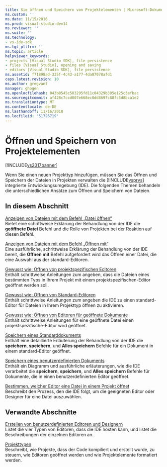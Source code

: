 ```yaml
---
title: Sie öffnen und Speichern von Projektelementen | Microsoft-Dokumentation
ms.custom: ''
ms.date: 11/15/2016
ms.prod: visual-studio-dev14
ms.reviewer: ''
ms.suite: ''
ms.technology:
- vs-ide-sdk
ms.tgt_pltfrm: ''
ms.topic: article
helpviewer_keywords:
- projects [Visual Studio SDK], file persistence
- files [Visual Studio], opening and saving
- editors [Visual Studio SDK], file persistence
ms.assetid: f71898ad-335f-4c43-a177-4da87078afd1
caps.latest.revision: 10
ms.author: gregvanl
manager: ghogen
ms.openlocfilehash: 043b8545c583295fd11c04329b305e125c3efbac
ms.sourcegitcommit: af428c7ccd007e668ec0dd8697c88fc5d8bca1e2
ms.translationtype: MT
ms.contentlocale: de-DE
ms.lasthandoff: 11/16/2018
ms.locfileid: "51726719"
---
```

# <a name="opening-and-saving-project-items"></a>Öffnen und Speichern von Projektelementen
[!INCLUDE[vs2017banner](../../includes/vs2017banner.md)]

Wenn Sie einen neuen Projekttyp hinzufügen, müssen Sie das Öffnen und Speichern der Dateien in Projekten verwalten die [!INCLUDE[vsprvs](../../includes/vsprvs-md.md)] integrierte Entwicklungsumgebung (IDE). Die folgenden Themen behandeln die unterschiedlichen Ansätze zum Öffnen und Speichern von Dateien.  
  
## <a name="in-this-section"></a>In diesem Abschnitt  
 [Anzeigen von Dateien mit dem Befehl „Datei öffnen“](../../extensibility/internals/displaying-files-by-using-the-open-file-command.md)  
 Bietet eine schrittweise Erklärung der Behandlung von der IDE die **geöffnete Datei** Befehl und die Rolle von Projekten bei der Reaktion auf diesen Befehl.  
  
 [Anzeigen von Dateien mit dem Befehl „Öffnen mit“](../../extensibility/internals/displaying-files-by-using-the-open-with-command.md)  
 Eine ausführliche, schrittweise Erklärung der Behandlung von der IDE bereit, die **Öffnen mit** Befehl aufgefordert wird das Öffnen einer Datei, die eine Auswahl aus der standard-Editoren.  
  
 [Gewusst wie: Öffnen von projektspezifischen Editoren](../../extensibility/how-to-open-project-specific-editors.md)  
 Enthält schrittweise Anleitungen zum angeben, dass die Dateien eines bestimmten Typs in Ihrem Projekt mit einem projektspezifischen-Editor geöffnet werden soll.  
  
 [Gewusst wie: Öffnen von Standard-Editoren](../../extensibility/how-to-open-standard-editors.md)  
 Enthält schrittweise Anleitungen zum angeben die IDE zu einen standard-Editor für Dateien in Ihrem Projekttyp öffnen zu aktivieren.  
  
 [Gewusst wie: Öffnen von Editoren für geöffnete Dokumente](../../extensibility/how-to-open-editors-for-open-documents.md)  
 Enthält schrittweise Anleitungen für eine geöffnete Datei einen projektspezifische-Editor wird geöffnet.  
  
 [Speichern eines Standarddokuments](../../extensibility/internals/saving-a-standard-document.md)  
 Enthält eine detaillierte Erläuterung der Behandlung von der IDE die **speichern**, **speichern**, und **Alles speichern** Befehle für ein Dokument in einem standard-Editor geöffnet.  
  
 [Speichern eines benutzerdefinierten Dokuments](../../extensibility/internals/saving-a-custom-document.md)  
 Enthält ein Diagramm und ausführliche erläuterungen, wie die IDE verarbeitet die **speichern**, **speichern**, und **Alles speichern** Befehle für Dokumente, die in einen benutzerdefinierten Editor geöffnet.  
  
 [Bestimmen, welcher Editor eine Datei in einem Projekt öffnet](../../extensibility/internals/determining-which-editor-opens-a-file-in-a-project.md)  
 Beschreibt den Prozess, den die IDE folgt, um die geeigneten Editor oder Designer für eine Datei auszuwählen.  
  
## <a name="related-sections"></a>Verwandte Abschnitte  
 [Erstellen von benutzerdefinierten Editoren und Designern](../../extensibility/creating-custom-editors-and-designers.md)  
 Listet die vier Typen von Editoren, dass die IDE hosten kann, und listet die Beschreibungen der einzelnen Editoren an.  
  
 [Projekttypen](../../extensibility/internals/project-types.md)  
 Beschreibt, wie Projekte, dass der Code kompiliert und erstellt wurde, zu steuern, wie Editoren geöffnet werden und wie Projektelemente formatiert werden.

